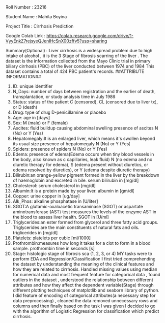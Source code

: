Roll Number       :   23216

Student Name      :  Mahita Boyina

Project Title     :   Cirrhosis Prediction

Google Colab Link : https://colab.research.google.com/drive/1-VyyEnkZ7rejsyeQJenIHcSnX00zffv5?usp=sharing 

Summary(Optional) : Liver cirrhosis is a widespread problem due to high intake of alcohol , it is the 3 Stage of fibrosis 
scarring of the liver . The dataset is the information collected from the Mayo Clinic
trial in primary biliary cirrhosis (PBC) of the liver conducted between 1974 and 1984
This dataset contains a total of 424 PBC patient's records.
##ATTRIBUTE INFORMATION##
1) ID: unique identifier
2) N_Days: number of days between registration and the earlier of death, transplantation, or study analysis time in July 1986
3) Status: status of the patient C (censored), CL (censored due to liver tx), or D (death)
4) Drug: type of drug D-penicillamine or placebo
5) Age: age in [days]
6) Sex: M (male) or F (female)
7) Ascites: fluid buildup causing abdominal swelling
 presence of ascites N (No) or Y (Yes)
9) Hepatomegaly:It is an enlarged liver, which means it's swollen beyond its usual size
   presence of hepatomegaly N (No) or Y (Yes)
11) Spiders: presence of spiders N (No) or Y (Yes)
12) Edema: presence of edema(Edema occurs when tiny blood vessels in the body, also known as c 
    capillaries, leak fluid)
    N (no edema and no diuretic therapy for edema), S (edema present 
    without diuretics, or edema resolved by diuretics),
    or Y (edema despite diuretic therapy)
13) Bilirubin:an orange-yellow pigment formed in the liver by the breakdown of haemoglobin and 
    excreted in bile.
    serum bilirubin in [mg/dl]
15) Cholesterol: serum cholesterol in [mg/dl]
16) Albumin:It is a protein made by your liver.
    albumin in [gm/dl]
18) Copper: urine copper in [ug/day]
19) Alk_Phos: alkaline phosphatase in [U/liter]
20) SGOT:A glutamic-oxaloacetic transaminase (SGOT) or aspartate aminotransferase (AST) test 
    measures the levels of the enzyme AST in the blood to assess liver health.
  SGOT in [U/ml]
22) Triglycerides:an ester formed from glycerol and three fatty acid groups. Triglycerides are 
    the main constituents of natural fats and oils.
     triglicerides in [mg/dl]
24) Platelets: platelets per cubic [ml/1000]
25) Prothrombin:measures how long it takes for a clot to form in a blood sample. 
    prothrombin time in seconds [s]
27) Stage: histologic stage of fibrosis sca (1, 2, 3, or 4)
MY tasks were to perform EDA and Regression/Classification
I first tried comprehending the dataset by understanding the meaning of the clinical features and how they are related to cirrhosis. Handled missing values using median for 
numerical data and most frequent feature for categorical data , found outliers in the dataset , understood the relationship between different attributes and how they affect the 
dependent variable(Stage) through different plotting techniques of matplotlib and seaborn library of python.
I did feature of encoding of categorical attributes(a necessary step for data preprocessing) , cleaned the data removed unnecessary rows and columns and then finally based on the
task I was given I decided to go with the algorithm of Logistic Regression for classification which predict cirrhosis.
